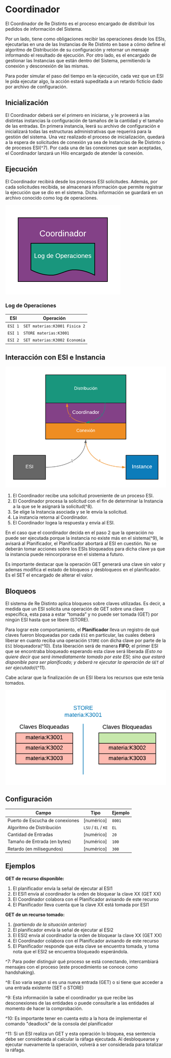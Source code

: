 # Coordinador

El Coordinador de Re Distinto es el proceso encargado de distribuir los pedidos de información del Sistema.

Por un lado, tiene como obligaciones recibir las operaciones desde los ESIs, ejecutarlas en una de las Instancias de Re Distinto en base a cómo define el algoritmo de Distribución de su configuración y retornar un mensaje informando el resultado de ejecución. Por otro lado, es el encargado de gestionar las Instancias que están dentro del Sistema, permitiendo la conexión y desconexión de las mismas.

Para poder simular el paso del tiempo en la ejecución, cada vez que un ESI le pida ejecutar algo, la acción estará supeditada a un retardo ficticio dado por archivo de configuración.

## Inicialización

El Coordinador deberá ser el primero en iniciarse, y le proveerá a las distintas instancias la configuración de tamaños de la cantidad y el tamaño de las entradas. En primera instancia, leerá su archivo de configuración e inicializará todas las estructuras administrativas que requerirá para la gestión del sistema. Una vez realizado el proceso de inicialización, quedará a la espera de solicitudes de conexión ya sea de Instancias de Re Distinto o de procesos ESI\(^7\). Por cada una de las conexiones que sean aceptadas, el Coordinador lanzará un Hilo encargado de atender la conexión.

## Ejecución

El Coordinador recibirá desde los procesos ESI solicitudes. Además, por cada solicitudes recibida, se almacenará información que permite registrar la ejecución que se dio en el sistema. Dicha información se guardará en un archivo conocido como log de operaciones.

![Log de Operaciones del Coordinador](.gitbook/assets/log-operaciones.png)

### Log de Operaciones

| ESI | Operación |
| --- | --- |
| `ESI 1` | `SET materias:K3001 Fisica 2` |
| `ESI 1` | `STORE materias:K3001` |
| `ESI 2` | `SET materias:K3002 Economia` |

## Interacción con ESI e Instancia

![Interacci&#xF3;n con ESI e Instancia](.gitbook/assets/interaccion-esi-instancia.png)

1. El Coordinador recibe una solicitud proveniente de un proceso ESI.
2. El Coordinador procesa la solicitud con el fin de determinar la Instancia a la que se le asignará la solicitud\(^8\).
3. Se elige la Instancia asociada y se le envía la solicitud.
4. La instancia retorna al Coordinador.
5. El Coordinador logea la respuesta y envía al ESI.

En el caso que el coordinador decida en el paso 2 que la operación no puede ser ejecutada porque la instancia no existe más en el sistema\(^9\), le avisará al Planificador, el Planificador abortará al ESI en cuestión. No se deberán tomar acciones sobre los ESIs bloqueados para dicha clave ya que la instancia puede reincorporarse en el sistema a futuro.

Es importante destacar que la operación GET generará una clave sin valor y ademas modifica el estado de bloqueos y desbloqueos en el planificador. Es el SET el encargado de alterar el valor.

## Bloqueos

El sistema de Re Distinto aplica bloqueos sobre claves utilizadas. Es decir, a medida que un ESI solicita una operación de GET sobre una clave específica, esta pasa a estar “tomada” y no puede ser tomada \(GET\) por ningún ESI hasta que se libere \(STORE\).

Para lograr este comportamiento, el **Planificador** lleva un registro de qué claves fueron bloqueadas por cada `ESI` en particular, las cuales deberá liberar en cuanto reciba una operación `STORE` con dicha clave por parte de la `ESI` bloqueadora\(^10\). Esta liberación será de manera **FIFO**; el primer ESI que se encontraba bloqueado esperando esta clave será liberada _\(Esto no quiere decir que será inmediatamente tomado por este ESI; sino que estará disponible para ser planificado; y deberá re ejecutar la operación de_ `GET` _al ser ejecutado\)_\(^11\).

Cabe aclarar que la finalización de un ESI libera los recursos que este tenía tomados.

![Claves de un STORE](.gitbook/assets/claves-store.png)

## Configuración

| Campo | Tipo | Ejemplo |
| --- | --- | --- |
| Puerto de Escucha de conexiones | \[numérico\] | `8001` |
| Algoritmo de Distribución | `LSU` / `EL` / `KE` | `EL` |
| Cantidad de Entradas | \[numérico\] | `20` |
| Tamaño de Entrada \(en bytes\) | \[numérico\] | `100` |
| Retardo \(en milisegundos\) | \[numérico\] | `300` |

## Ejemplos

**GET de recurso disponible:**

1. El planificador envía la señal de ejecutar al ESI1
2. El ESI1 envía al coordinador la orden de bloquear la clave XX \(GET XX\)
3. El Coordinador colabora con el Planificador avisando de este recurso
4. El Planificador lleva cuenta que la clave XX está tomada por ESI1

**GET de un recurso tomado:**

1. _\(partiendo de la situación anterior\)_
2. El planificador envía la señal de ejecutar al ESI2
3. El ESI2 envía al coordinador la orden de bloquear la clave XX \(GET XX\)
4. El Coordinador colabora con el Planificador avisando de este recurso
5. El Planificador responde que esta clave se encuentra tomada, y toma nota que el ESI2 se encuentra bloqueado esperándola.

^7: Para poder distinguir qué proceso se está conectando, intercambiará mensajes con el proceso \(este procedimiento se conoce como handshaking\).

^8: Eso varia segun si es una nueva entrada \(GET\) o si tiene que acceder a una entrada existente \(SET o STORE\)

^9: Esta información la sabe el coordinador ya que recibe las desconexiones de las entidades o puede consultarle a las entidades al momento de hacer la comprobación.

^10: Es importante tener en cuenta esto a la hora de implementar el comando "deadlock" de la consola del planificador

^11: Si un ESI realiza un GET y esta operación lo bloquea, esa sentencia debe ser considerada al calcular la ráfaga ejecutada. Al desbloquearse y ejecutar nuevamente la operación, volverá a ser considerada para totalizar la ráfaga.

